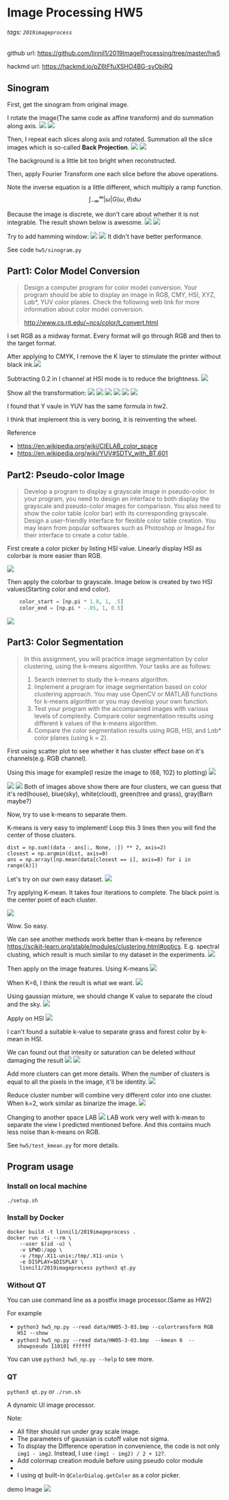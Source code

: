 # Image Processing HW5
###### tags: `2019imageprocess`
github url: https://github.com/linnil1/2019ImageProcessing/tree/master/hw5

hackmd url: https://hackmd.io/pZ6tFfuXSHO4BG-syObiRQ

## Sinogram
First, get the sinogram from original image.

I rotate the image(The same code as affine transform) and do summation along axis.
![](https://i.imgur.com/EQWJBIe.png)
![](https://i.imgur.com/TvbCvsG.png)

Then, I repeat each slices along axis and rotated. Summation all the slice images which is so-called **Back Projection**.
![](https://i.imgur.com/P0F7Aiv.png)
![](https://i.imgur.com/wzqLO5L.png)

The background is a little bit too bright when reconstructed.

Then, apply Fourier Transform one each slice before the above operations.

Note the inverse equation is a little different, which multiply a ramp function.
$$
\int^{\infty}_{-\infty}|\omega|G(\omega, \theta) d\omega
$$

Because the image is discrete, we don't care about whether it is not integrable. The result shown below is awesome.
![](https://i.imgur.com/9LuioB6.png)
![](https://i.imgur.com/PgBmnmD.png)

Try to add hamming window:
![](https://i.imgur.com/FCchtxD.png)
![](https://i.imgur.com/jjsyonb.png)
It didn't have better performance.

See code `hw5/sinogram.py`


## Part1: Color Model Conversion
> Design a computer program for color model conversion. Your program should be able to display an image in RGB, CMY, HSI, XYZ, L*a*b*, YUV color planes. Check the following web link for more information about color model conversion.
>
> http://www.cs.rit.edu/~ncs/color/t_convert.html

I set RGB as a midway format. Every format will go through RGB and then to the target format.

After applying to CMYK, I remove the K layer to stimulate the printer without black ink.![](https://i.imgur.com/fEOjc3K.png)

Subtracting 0.2 in I channel at HSI mode is to reduce the brightness.
![](https://i.imgur.com/pbJf3BA.png)

Show all the transformation:
![](https://i.imgur.com/zTubckc.png)
![](https://i.imgur.com/9dgkt2U.png)
![](https://i.imgur.com/hEBG7kS.png)
![](https://i.imgur.com/qpmYNiC.png)
![](https://i.imgur.com/3fm1tYr.png)
![](https://i.imgur.com/XayU7Zw.png)

I found that Y vaule in YUV has the same formula in hw2.

I think that implement this is very boring, it is reinventing  the wheel. 

Reference
* https://en.wikipedia.org/wiki/CIELAB_color_space
* https://en.wikipedia.org/wiki/YUV#SDTV_with_BT.601


## Part2: Pseudo-color Image
> Develop a program to display a grayscale image in pseudo-color. In your program, you need to design an interface to both display the grayscale and pseudo-color images for comparison. You also need to show the color table (color bar) with its corresponding grayscale.
> Design a user-friendly interface for flexible color table creation. You may learn from popular softwares such as Photoshop or ImageJ for their interface to create a color table.

First create a color picker by listing HSI value.
Linearly display HSI as colorbar is more easier than RGB.

![](https://i.imgur.com/BZoM65O.png)

Then apply the colorbar to grayscale. Image below is created by two HSI values(Starting color and end color).
``` py
    color_start = [np.pi * 1.8, 1, .5]
    color_end = [np.pi * -.05, 1, 0.5]
```
![](https://i.imgur.com/58NawuL.png)


## Part3: Color Segmentation
> In this assignment, you will practice image segmentation by color clustering, using the k-means algorithm. Your tasks are as follows:
> 1.	Search internet to study the k-means algorithm.
> 2.	Implement a program for image segmentation based on color clustering approach. You may use OpenCV or MATLAB functions for k-means algorithm or you may develop your own function.
> 3.	Test your program with the accompanied images with various levels of complexity. Compare color segmentation results using different k values of the k-means algorithm.
> 4.	Compare the color segmentation results using RGB, HSI, and L*a*b* color planes (using k = 2).

First using scatter plot to see whether it has cluster effect base on it's channels(e.g. RGB channel).

Using this image for example(I resize the image to (68, 102) to plotting)
![](https://i.imgur.com/JUllh4Y.jpg)

![](https://i.imgur.com/sNJkHwc.png)
![](https://i.imgur.com/RHrIQIa.png)
Both of images above show there are four clusters, we can guess that it's red(house), blue(sky), white(cloud), green(tree and grass), gray(Barn maybe?)

Now, try to use k-means to separate them.

K-means is very easy to implement! Loop this 3 lines then you will find the center of those clusters.
```
dist = np.sum((data - ans[:, None, :]) ** 2, axis=2)
closest = np.argmin(dist, axis=0)
ans = np.array([np.mean(data[closest == i], axis=0) for i in range(k)])
```

Let's try on our own easy dataset.
![](https://i.imgur.com/eocYuU7.png)

Try applying K-mean. It takes four iterations to complete. The black point is the center point of each cluster.

![](https://i.imgur.com/AQAuLB1.png)

Wow. So easy.

We can see another methods work better than k-means by reference https://scikit-learn.org/stable/modules/clustering.html#optics. E.g. spectral clusting, which result is much similar to my dataset in the experiments.
![](https://i.imgur.com/WxdwGpy.png)

Then apply on the image features.
Using K-means
![](https://i.imgur.com/ss1QmSY.png)

When K=6, I think the result is what we want.
![](https://i.imgur.com/pF7mjgF.png)


Using gaussian mixture, we should change K value to separate the cloud and the sky.
![](https://i.imgur.com/beYWbjt.png)

Apply on HSI
![](https://i.imgur.com/lTNnwJh.png)

I can't found a suitable k-value to separate grass and forest color by k-mean in HSI.

We can found out that intesity or saturation can be deleted without damaging the result
![](https://i.imgur.com/rFxoqJs.png)
![](https://i.imgur.com/APP8yNr.png)

Add more clusters can get more details. When the number of clusters is equal to all the pixels in the image, it'll be identity.
![](https://i.imgur.com/rQWGDKF.png)

Reduce cluster number will combine very different color into one cluster. When k=2, work similar as binarize the image.
![](https://i.imgur.com/GpaPAUv.png)

Changing to another space LAB
![](https://i.imgur.com/rhDRx8K.png)
LAB work very well with k-mean to separate the view I predicted mentioned before. And this contains much less noise than k-means on RGB.

See `hw5/test_kmean.py` for more details.

## Program usage
### Install on local machine
`./setup.sh`
### Install by Docker
```
docker build -t linnil1/2019imageprocess .
docker run -ti --rm \
    --user $(id -u) \
    -v $PWD:/app \
    -v /tmp/.X11-unix:/tmp/.X11-unix \
    -e DISPLAY=$DISPLAY \
    linnil1/2019imageprocess python3 qt.py
```

### Without QT
You can use command line as a postfix image processor.(Same as HW2)

For example
* `python3 hw5_np.py --read data/HW05-3-03.bmp --colortransform RGB HSI --show`
* `python3 hw5_np.py --read data/HW05-3-03.bmp  --kmean 6  --showpseudo 110101 ffffff`

You can use `python3 hw5_np.py --help` to see more.

### QT
`python3 qt.py` or `./run.sh`

A dynamic UI image processor.

Note: 
* All filter should run under gray scale image.
* The parameters of gaussian is cutoff value not sigma.
* To display the Difference operation in convenience, the code is not only `img1 - img2`. Instead, I use `(img1 - img2) / 2 + 127`.
* Add colormap creation module before using pseudo color module
*
* I using qt built-in `QColorDialog.getColor` as a color picker.

demo Image
![](https://i.imgur.com/V130AIl.jpg)
